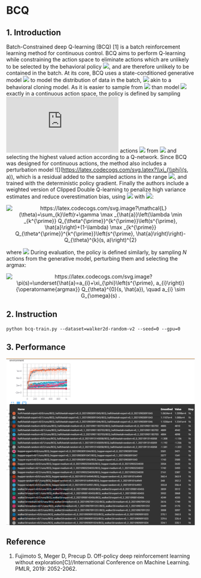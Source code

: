 # BCQ

## 1. Introduction

Batch-Constrained deep Q-learning (BCQ) [1] is a batch reinforcement learning method for continuous control. BCQ aims to perform Q-learning while constraining the action space to eliminate actions which are unlikely to be selected by the behavioral policy ![](http://latex.codecogs.com/svg.latex?\\pi_{b}), and are therefore unlikely to be contained in the batch. At its core, BCQ uses a state-conditioned generative model ![](https://latex.codecogs.com/svg.latex?G_{\\omega}:\\mathcal{S}&space;\\rightarrow&space;\\mathcal{A}) to model the distribution of data in the batch, ![](https://latex.codecogs.com/svg.latex?G_{\\omega}&space;\\approx&space;\\pi_{b}) akin to a behavioral cloning model. As it is easier to sample from ![](https://latex.codecogs.com/svg.latex?\\pi_{b}(a&space;\\mid&space;s)) than model ![](https://latex.codecogs.com/svg.latex?\\pi_{b}(a&space;\\mid&space;s)) exactly in a continuous action space, the policy is defined by sampling ![](https://latex.codecogs.com/svg.latex?N) actions ![](https://latex.codecogs.com/svg.latex?a_{i}) from ![](https://latex.codecogs.com/svg.latex?G_{\\omega}(s)) and selecting the highest valued action according to a Q-network. Since BCQ was designed for continuous actions, the method also includes a perturbation model ![](https://latex.codecogs.com/svg.latex?\\xi_{\\phi}(s, a)), which is a residual added to the sampled actions in the range ![](https://latex.codecogs.com/svg.latex?[-\Phi,&space;\Phi]), and trained with the deterministic policy gradient. Finally the authors include a weighted version of Clipped Double Q-learning to penalize high variance estimates and reduce overestimation bias, using ![](https://latex.codecogs.com/svg.latex?Q_{\\theta}^{k}) with ![](https://latex.codecogs.com/svg.latex?k=\\\{1,2\\\}):
<div align=center><img src="https://latex.codecogs.com/svg.image?\mathcal{L}(\theta)=\sum_{k}\left(r&plus;\gamma&space;\max&space;_{\hat{a}}\left(\lambda&space;\min&space;_{k^{\prime}}&space;Q_{\theta^{\prime}}^{k^{\prime}}\left(s^{\prime},&space;\hat{a}\right)&plus;(1-\lambda)&space;\max&space;_{k^{\prime}}&space;Q_{\theta^{\prime}}^{k^{\prime}}\left(s^{\prime},&space;\hat{a}\right)\right)-Q_{\theta}^{k}(s,&space;a)\right)^{2}" title="https://latex.codecogs.com/svg.image?\mathcal{L}(\theta)=\sum_{k}\left(r+\gamma \max _{\hat{a}}\left(\lambda \min _{k^{\prime}} Q_{\theta^{\prime}}^{k^{\prime}}\left(s^{\prime}, \hat{a}\right)+(1-\lambda) \max _{k^{\prime}} Q_{\theta^{\prime}}^{k^{\prime}}\left(s^{\prime}, \hat{a}\right)\right)-Q_{\theta}^{k}(s, a)\right)^{2}" /></div>

where ![](https://latex.codecogs.com/svg.latex?\\hat{a}=a_{i}&plus;\\xi_{\\phi}\\left(s^{\\prime},&space;a_{i}\\right),&space;\\quad&space;a_{i}&space;\\sim&space;G_{\\omega}\\left(s^{\\prime}\\right).) During evaluation, the policy is defined similarly, by sampling $N$ actions from the generative model, perturbing them and selecting the argmax:

<div align=center><img src="https://latex.codecogs.com/svg.image?\pi(s)=\underset{\hat{a}=a_{i}&plus;\xi_{\phi}\left(s^{\prime},&space;a_{i}\right)}{\operatorname{argmax}}&space;Q_{\theta}^{0}(s,&space;\hat{a}),&space;\quad&space;a_{i}&space;\sim&space;G_{\omega}(s)&space;." title="https://latex.codecogs.com/svg.image?\pi(s)=\underset{\hat{a}=a_{i}+\xi_{\phi}\left(s^{\prime}, a_{i}\right)}{\operatorname{argmax}} Q_{\theta}^{0}(s, \hat{a}), \quad a_{i} \sim G_{\omega}(s) ." /></div>

## 2. Instruction

```
python bcq-train.py --dataset=walker2d-random-v2 --seed=0 --gpu=0
```

## 3. Performance

<img src=".\imgs\5s0ZS1.png" alt="img" style="zoom:80%;" />

## Reference

1. Fujimoto S, Meger D, Precup D. Off-policy deep reinforcement learning without exploration[C]//International Conference on Machine Learning. PMLR, 2019: 2052-2062.

   

